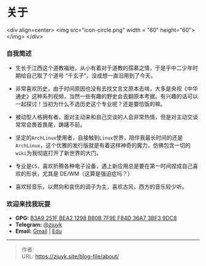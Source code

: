# 关于


&lt;div align=center&gt;
&lt;img src=&#34;icon-circle.png&#34; width = &#34;60&#34; height=&#34;60&#34;&gt;&lt;/img&gt;
&lt;/div&gt;

### 自我简述

- 生长于江西这个道教福地，从小有着对于道教的孺慕之情，于是乎中二少年时期给自己取了个道号 “千玄子”，没成想一直沿用到了今天。

- 非常喜欢历史，由于时间原因也没有去找文言文原本去啃，大多是央视《中华通史》这种系列视频，当然一些有趣的野史会去翻原本考据。有兴趣的话可以一起探讨！当初为什么不选历史这个专业呢？还是要恰饭的嘛。

- 被动型人格拥有者，面对主动来和自己交谈的人会非常热情，但是对主动交谈常常会畏首畏尾，踌躇不前。

- 坚定的`ArchLinux`使用者，自接触到`Linux`世界，陪伴我最长时间的还是`ArchLinux`，这个优雅的发行版就是有着这样神奇的魔力，仿佛包含一切的`wiki`为我彻底打开了新世界的大门。

- 专业是`CS`，喜欢折腾各种电子设备，遇上新应用总是要在第一时间捏成自己喜欢的形状，尤其是 DE/WM（这算是强迫症吗？）

- 喜欢轻音乐，以燃向和哀伤的调子为主，喜欢古风，西方的音乐较少听。

### 欢迎来找我玩耍

- **GPG:** [B3A9 251F BEA2 1298 B80B  7F9E F84D 36A7 3BF3 9DC8](https://github.com/zjuyk.gpg)
- **Telegram:** [@zjuyk](https://t.me/zjuyk)
- **Email:** [Gmail](mailto:ownbyzjuyk@gmail.com) | [Edu](mailto:zjuyk@zju.edu.cn)


---

> 作者:   
> URL: https://zjuyk.site/blog-file/about/  

